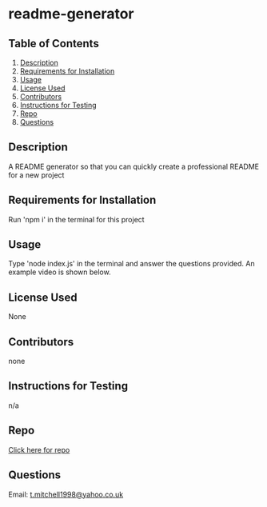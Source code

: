 
  # readme-generator

  ## Table of Contents
  1. [Description](#description)
  2. [Requirements for Installation](#requirements-for-installation)
  3. [Usage](#usage)
  4. [License Used](#license-used)
  5. [Contributors](#contributors)
  6. [Instructions for Testing](#instructions-for-testing)
  7. [Repo](#repo)
  8. [Questions](#questions)
  
  ## Description
  A README generator so that you can quickly create a professional README for a new project
  
  ## Requirements for Installation
  Run 'npm i' in the terminal for this project
  
  ## Usage
  Type 'node index.js' in the terminal and answer the questions provided. An example video is shown below.
  
  ## License Used
  None
  
  ## Contributors
  none
  
  ## Instructions for Testing
  n/a

  ## Repo
  [Click here for repo](https://www.github.com/tomtomsatnav/readme-generator)

  ## Questions
  Email: t.mitchell1998@yahoo.co.uk
  